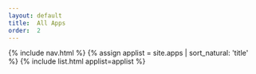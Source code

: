 ```yaml
---
layout: default
title:  All Apps
order:  2
---
```

<div>
  {% include nav.html %}
  {% assign applist = site.apps | sort_natural: 'title' %}
	{% include list.html applist=applist %}  
</div>
